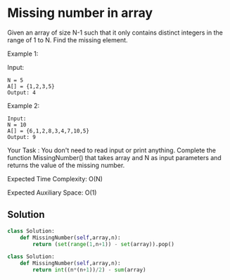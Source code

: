 # Missing number in array

Given an array of size N-1 such that it only contains distinct integers in the range of 1 to N. Find the missing element.

Example 1:

Input:
```
N = 5
A[] = {1,2,3,5}
Output: 4
```
Example 2:
```
Input:
N = 10
A[] = {6,1,2,8,3,4,7,10,5}
Output: 9
```
Your Task :
You don't need to read input or print anything. Complete the function MissingNumber() that takes array and N as input  parameters and returns the value of the missing number.


Expected Time Complexity: O(N)

Expected Auxiliary Space: O(1)


## Solution
```py
class Solution:
    def MissingNumber(self,array,n):
        return (set(range(1,n+1)) - set(array)).pop()
```

```py
class Solution:
    def MissingNumber(self,array,n):
        return int((n*(n+1))/2) - sum(array)
```